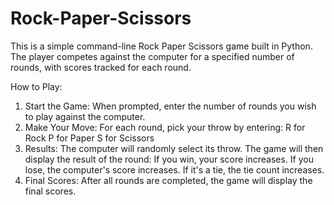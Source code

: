 # Rock-Paper-Scissors
This is a simple command-line Rock Paper Scissors game built in Python. The player competes against the computer for a specified number of rounds, with scores tracked for each round.

How to Play:
1. Start the Game: When prompted, enter the number of rounds you wish to play against the computer.
2. Make Your Move: For each round, pick your throw by entering:
  R for Rock
  P for Paper
  S for Scissors
3. Results: The computer will randomly select its throw. The game will then display the result of the round:
    If you win, your score increases.
    If you lose, the computer's score increases.
    If it's a tie, the tie count increases.
4. Final Scores: After all rounds are completed, the game will display the final scores.
